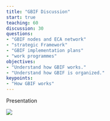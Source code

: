 ```yaml
---
title: "GBIF Discussion"
start: true
teaching: 60
discussion: 30
questions:
- "GBIF nodes and ECA network"
- "strategic Framework"
- "GBIF implementation plans"
- "work programmes"
objectives:
- "Understand how GBIF works."
- "Understand how GBIF is organized."
keypoints:
- "How GBIF works"
---
```


Presentation

<a href="www.gbif.org">
    <img src="{{ '/assets/img/gbif_discussion.PNG' | relative_url }}">
  </a>
